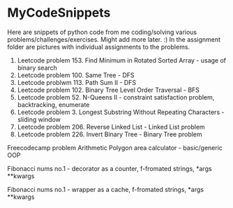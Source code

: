 # MyCodeSnippets
Here are snippets of python code from me coding/solving various problems/challenges/exercises. Might add more later. :)
In the assignment folder are pictures with individual assignments to the problems.

1. Leetcode problem 153. Find Minimum in Rotated Sorted Array - usage of binary search
2. Leetcode problem 100. Same Tree - DFS
3. Leetcode problwm 113. Path Sum II - DFS
4. Leetcode problem 102. Binary Tree Level Order Traversal - BFS
5. Leetcode problem 52. N-Queens II - constraint satisfaction problem, backtracking, enumerate
6. Leetcode problem 3. Longest Substring Without Repeating Characters - sliding window
7. Leetcode problem 206. Reverse Linked List - Linked List problem
8. Leetcode problem 226. Invert Binary Tree - Binary Tree problem

Freecodecamp problem Arithmetic Polygon area calculator - basic/generic OOP

Fibonacci nums no.1 - decorator as a counter, f-fromated strings, *args **kwargs

Fibonacci nums no.1 - wrapper as a cache, f-fromated strings, *args **kwargs
